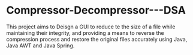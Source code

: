 # Compressor-Decompressor---DSA
This project aims to Deisgn a GUI to reduce te the size of a file while maintaining their integrity, and providing a means to reverse the compression process and restore the original files accurately using Java, Java AWT and Java Spring.
